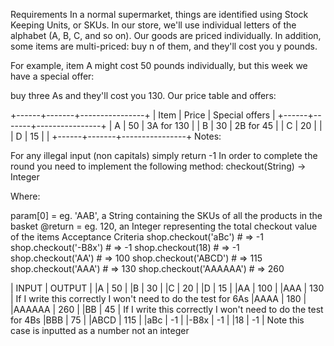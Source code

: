 Requirements
In a normal supermarket, things are identified using Stock Keeping Units, or SKUs. In our store, we'll use individual letters of the alphabet (A, B, C, and so on). Our goods are priced individually. In addition, some items are multi-priced: buy n of them, and they'll cost you y pounds.

For example, item A might cost 50 pounds individually, but this week we have a special offer:

buy three As and they'll cost you 130.
Our price table and offers:

+------+-------+----------------+
| Item | Price | Special offers |
+------+-------+----------------+
| A    | 50    | 3A for 130     |
| B    | 30    | 2B for 45      |
| C    | 20    |                |
| D    | 15    |                |
+------+-------+----------------+
Notes:

For any illegal input (non capitals) simply return -1
In order to complete the round you need to implement the following method: checkout(String) -> Integer

Where:

param[0] = eg. 'AAB', a String containing the SKUs of all the products in the basket
@return = eg. 120, an Integer representing the total checkout value of the items
Acceptance Criteria
shop.checkout('aBc') # => -1
shop.checkout('-B8x') # => -1
shop.checkout(18) # => -1
shop.checkout('AA') # => 100
shop.checkout('ABCD') # => 115
shop.checkout('AAA') # => 130
shop.checkout('AAAAAA') # => 260



| INPUT | OUTPUT |
|A      |   50   |
|B      |   30   |
|C      |   20   |
|D      |   15   |
|AA     |   100  |
|AAA    |   130  | If I write this correctly I won't need to do the test for 6As
|AAAA   |   180  |
|AAAAAA |   260  | 
|BB     |   45   | If I write this correctly I won't need to do the test for 4Bs
|BBB    |   75   |
|ABCD   |   115  |
|aBc    |   -1   |
|-B8x   |   -1   |
|18     |   -1   | Note this case is inputted as a number not an integer
